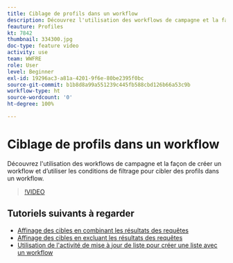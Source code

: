 ```yaml
---
title: Ciblage de profils dans un workflow
description: Découvrez l'utilisation des workflows de campagne et la façon de créer un workflow et d’utiliser les conditions de filtrage pour cibler des profils dans un workflow.
feauture: Profiles
kt: 7842
thumbnail: 334300.jpg
doc-type: feature video
activity: use
team: WWFRE
role: User
level: Beginner
exl-id: 19296ac3-a81a-4201-9f6e-80be2395f0bc
source-git-commit: b1b8d8a99a551239c445fb588cbd126b66a53c9b
workflow-type: ht
source-wordcount: '0'
ht-degree: 100%

---
```


# Ciblage de profils dans un workflow

Découvrez l&#39;utilisation des workflows de campagne et la façon de créer un workflow et d’utiliser les conditions de filtrage pour cibler des profils dans un workflow.

>[!VIDEO](https://video.tv.adobe.com/v/334300?quality=12&learn=on)

## Tutoriels suivants à regarder

* [Affinage des cibles en combinant les résultats des requêtes](/help/process-management/refine-targets-by-combining-query-results.md)
* [Affinage des cibles en excluant les résultats des requêtes](/help/process-management/refine-targets-by-excluding-query-results.md)
* [Utilisation de l&#39;activité de mise à jour de liste pour créer une liste avec un workflow](/help/process-management/use-the-update-list-activity.md)
